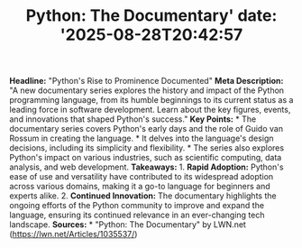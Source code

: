 ﻿---
title: "Python: The Documentary'
date: '2025-08-28T20:42:57"
category: "Markets"
summary: ""
slug: "python the documentary"
source_urls:
  - "https://lwn.net/Articles/1035537/"
seo:
  title: "Python: The Documentary | Hash n Hedge'
  description: '"
  keywords: ["news", "markets", "brief"]
---
**Headline:** "Python's Rise to Prominence Documented"  **Meta Description:** "A new documentary series explores the history and impact of the Python programming language, from its humble beginnings to its current status as a leading force in software development. Learn about the key figures, events, and innovations that shaped Python's success."  **Key Points:**  * The documentary series covers Python's early days and the role of Guido van Rossum in creating the language. * It delves into the language's design decisions, including its simplicity and flexibility. * The series also explores Python's impact on various industries, such as scientific computing, data analysis, and web development.  **Takeaways:**  1. **Rapid Adoption:** Python's ease of use and versatility have contributed to its widespread adoption across various domains, making it a go-to language for beginners and experts alike. 2. **Continued Innovation:** The documentary highlights the ongoing efforts of the Python community to improve and expand the language, ensuring its continued relevance in an ever-changing tech landscape.  **Sources:**  * "Python: The Documentary" by LWN.net (https://lwn.net/Articles/1035537/) 
